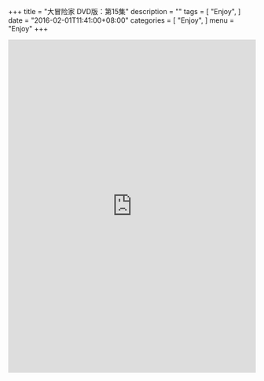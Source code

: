 +++
title = "大冒险家 DVD版：第15集"
description = ""
tags = [
    "Enjoy",
]
date = "2016-02-01T11:41:00+08:00"
categories = [
    "Enjoy",
]
menu = "Enjoy"
+++

<iframe src="http://www.tudou.com/programs/view/html5embed.action?type=2&code=hHvVpcKrlA8&lcode=tY-JXjll3oE&resourceId=0_06_05_99" allowtransparency="true" allowfullscreen="true" allowfullscreenInteractive="true" scrolling="no" border="0" frameborder="0" style="height:680px;width:100%;"></iframe>
<!--more-->